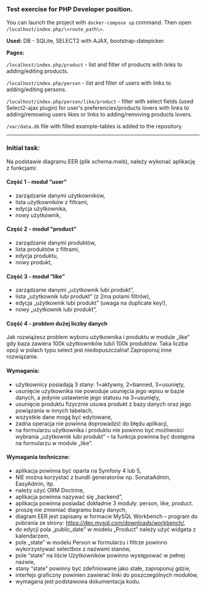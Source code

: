 ### Test exercise for PHP Developer position.

You can launch the project with `docker-compose up` command. Then open `/localhost/index.php/\<route_path\>`.

**Used:** DB - SQLite, SELECT2 with AJAX, bootstrap-datepicker.

**Pages:**

   `/localhost/index.php/product` - list and filter of products with links to adding/editing products.

   `/localhost/index.php/person` - list and filter of users with links to adding/editing persons.

   `/localhost/index.php/person/like/product` -  filter with select fields (used Select2-ajax plugin)  for user's preferencies/products lovers with links to adding/remowing users likes or links to adding/removing products lovers.
   
 `/var/data.db` file with filled example-tables is added to the repository.
 
 
 ***************************************************************
 
 
### Initial task: 

Na podstawie diagramu EER (plik schema.mwb), należy wykonać aplikację z funkcjami:

#### Część 1 - moduł “user”
+	zarządzanie danymi użytkowników, 
+	lista użytkowników z filtrami,
+	edycja użytkownika,
+	nowy użytkownik,



#### Część 2 - moduł “product”
+	zarządzanie danymi produktów,
+	lista produktów z filtrami,
+ edycja produktu,
+	nowy produkt,

#### Część 3 - moduł “like”
+	zarządzanie danymi „użytkownik lubi produkt”,
+	lista „użytkownik lubi produkt” (z 2ma polami filtrów),
+	edycja „użytkownik lubi produkt” (uwaga na duplicate key!),
+	nowy „użytkownik lubi produkt”,

#### Część 4 - problem dużej liczby danych
Jak rozwiążesz problem wyboru użytkownika i produktu w module „like” gdy baza zawiera 100k użytkowników lub/i 100k produktów. Taka liczba opcji w polach typu select jest niedopuszczalna! Zaproponuj inne rozwiązanie.

#### Wymagania:

+ użytkownicy posiadają 3 stany: 1=aktywny, 2=banned, 3=usunięty,
+ usunięcie użytkownika nie powoduje usunięcia jego wpisu w bazie danych, a jedynie ustawienie jego statusu na 3=usunięty,
+ usunięcie produktu fizycznie usuwa produkt z bazy danych oraz jego powiązania w innych tabelach,
+ wszystkie dane mogą być edytowane,
+ żadna operacja nie powinna doprowadzić do błędu aplikacji,
+ na formularzu użytkownika i produktu nie powinno być możliwości wybrania „użytkownik lubi produkt” – ta funkcja powinna być dostępna na formularzu w module „like”.

#### Wymagania techniczne:
+  aplikacja powinna być oparta na Symfony 4 lub 5,
+  NIE można korzystać z bundli generatorów np. SonataAdmin, EasyAdmin, itp.
+  należy użyć ORM Doctrine,
+  aplikacja powinna nazywać się „backend”,
+ 	aplikacja powinna posiadać dokładnie 3 moduły: person, like, product.
+ 	proszę nie zmieniać diagramu bazy danych,
+ 	diagram EER jest zapisany w formacie MySQL Workbench – program do pobrania ze strony: https://dev.mysql.com/downloads/workbench/,
+ 	do edycji pola „public_date” w modelu „Product” należy użyć widgeta z kalendarzem,
+ 	pole „state” w modelu Person w formularzu i filtrze powinno wykorzystywać selectbox z nazwami stanów,
+ 	pole “state” na liście Użytkowników powinno występować w pełnej nazwie,
+ 	stany “state” powinny być zdefiniowane jako stałe, zaproponuj gdzie,
+ 	interfejs graficzny powinien zawierać linki do poszczególnych modułów,
+ 	wymagana jest podstawowa dokumentacja kodu.
